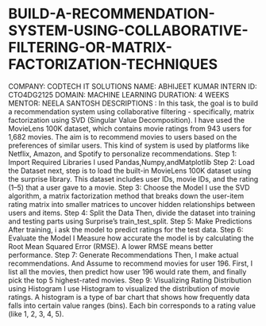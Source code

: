 # BUILD-A-RECOMMENDATION-SYSTEM-USING-COLLABORATIVE-FILTERING-OR-MATRIX-FACTORIZATION-TECHNIQUES
COMPANY: CODTECH IT SOLUTIONS
NAME: ABHIJEET KUMAR
INTERN ID: CTO4DG2125
DOMAIN: MACHINE LEARNING
DURATION: 4 WEEKS
MENTOR: NEELA SANTOSH
DESCRIPTIONS :
In this task, the goal is to build a recommendation system using collaborative filtering - specifically, matrix factorization using SVD (Singular Value Decomposition). I have used the MovieLens 100K dataset, which contains movie ratings from 943 users for 1,682 movies. The aim is to recommend movies to users based on the preferences of similar users.
This kind of system is used by platforms like Netflix, Amazon, and Spotify to personalize recommendations.
Step 1: Import Required Libraries
I used Pandas,Numpy,andMatplotlib
Step 2: Load the Dataset
next, step is to load the built-in MovieLens 100K dataset using the surprise library.
This dataset includes user IDs, movie IDs, and the rating (1–5) that a user gave to a movie.
Step 3: Choose the Model
I use the SVD algorithm, a matrix factorization method that breaks down the user-item rating matrix into smaller matrices to uncover hidden relationships between users and items.
Step 4: Split the Data
Then, divide the dataset into training and testing parts using Surprise’s train_test_split.
Step 5: Make Predictions
After training, i ask the model to predict ratings for the test data.
Step 6: Evaluate the Model
I Measure how accurate the model is by calculating the Root Mean Squared Error (RMSE). A lower RMSE means better performance.
Step 7: Generate Recommendations
Then, I make actual recommendations. And Assume to recommend movies for user 196. 
First, I list all the movies, then predict how user 196 would rate them, and finally pick the top 5 highest-rated movies.
Step 9: Visualizing Rating Distribution using Histogram 
I use Histogram to visualized the distribution of movie ratings.
A histogram is a type of bar chart that shows how frequently data falls into certain value ranges (bins).
Each bin corresponds to a rating value (like 1, 2, 3, 4, 5).
